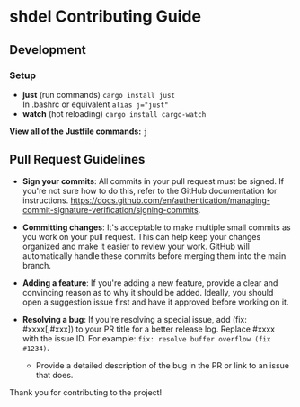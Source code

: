 <!-- /*************************
 *  Copyright (c) xTekC.      *
 *  Licensed under MPL-2.0.   *
 *  See LICENSE for details.  *
 *                            *
 ******************************/ -->

# shdel Contributing Guide

## Development

### Setup

- __just__ (run commands) `cargo install just` <br> In .bashrc or equivalent `alias j="just"`
- __watch__ (hot reloading) `cargo install cargo-watch`

__View all of the Justfile commands:__ `j` <br>

## Pull Request Guidelines

- **Sign your commits**: All commits in your pull request must be signed. If you're not sure how to do this, refer to the GitHub documentation for instructions. https://docs.github.com/en/authentication/managing-commit-signature-verification/signing-commits.

- **Committing changes**: It's acceptable to make multiple small commits as you work on your pull request. This can help keep your changes organized and make it easier to review your work. GitHub will automatically handle these commits before merging them into the main branch.

- **Adding a feature**: If you're adding a new feature, provide a clear and convincing reason as to why it should be added. Ideally, you should open a suggestion issue first and have it approved before working on it.

- **Resolving a bug**: If you're resolving a special issue, add (fix: #xxxx[,#xxx]) to your PR title for a better release log. Replace #xxxx with the issue ID. For example: `fix: resolve buffer overflow (fix #1234)`.

  - Provide a detailed description of the bug in the PR or link to an issue that does.

Thank you for contributing to the project!
